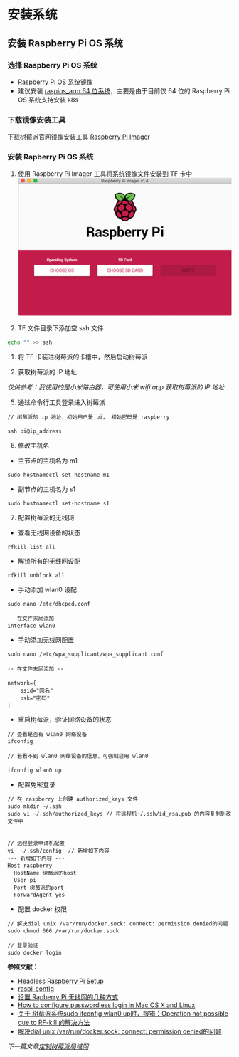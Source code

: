# 安装系统

## 安装 Raspberry Pi OS 系统
 
### 选择 Raspberry Pi OS 系统
- [Raspberry Pi OS 系统镜像](https://www.raspberrypi.org/software/operating-systems/)
- 建议安装 [raspios_arm 64 位系统](https://downloads.raspberrypi.org/raspios_arm64/images/raspios_arm64-2020-08-24/)，主要是由于目前仅 64 位的 Raspberry Pi OS 系统支持安装 k8s
  
### 下载镜像安装工具

下载树莓派官网镜像安装工具 [Raspberry Pi Imager](https://www.raspberrypi.org/software/)

### 安装 Rapberry Pi OS 系统

1. 使用 Raspberry Pi Imager 工具将系统镜像文件安装到 TF 卡中
![imager 工具](/shot_screen/imager.png)

2. TF 文件目录下添加空 ssh 文件

```bash
echo "" >> ssh
```

1. 将 TF 卡装进树莓派的卡槽中，然后启动树莓派

2. 获取树莓派的 IP 地址

*仅供参考：我使用的是小米路由器，可使用小米 wifi app 获取树莓派的 IP 地址*

5. 通过命令行工具登录进入树莓派
```
// 树莓派的 ip 地址，初始用户是 pi， 初始密码是 raspberry

ssh pi@ip_address 
```

6. 修改主机名
- 主节点的主机名为 m1
```
sudo hostnamectl set-hostname m1
```

- 副节点的主机名为 s1
```
sudo hostnamectl set-hostname s1
```

7. 配置树莓派的无线网

- 查看无线网设备的状态
```
rfkill list all

```
- 解锁所有的无线网设配

```
rfkill unblock all
```

- 手动添加 wlan0 设配
```
sudo nano /etc/dhcpcd.conf  

-- 在文件末尾添加 -- 
interface wlan0
```

- 手动添加无线网配置
```
sudo nano /etc/wpa_supplicant/wpa_supplicant.conf  

-- 在文件末尾添加 --

network={
    ssid="网名"
    psk="密码"
}
```

- 重启树莓派，验证网络设备的状态

```
// 查看是否有 wlan0 网络设备
ifconfig

// 若看不到 wlan0 网络设备的信息，可强制启用 wlan0

ifconfig wlan0 up
```

- 配置免密登录

```
// 在 raspberry 上创建 authorized_keys 文件
sudo mkdir ~/.ssh
sudo vi ~/.ssh/authorized_keys // 将远程机~/.ssh/id_rsa.pub 的内容复制到改文件中


// 远程登录申请机配置
vi  ~/.ssh/config  // 新增如下内容
--- 新增如下内容 ---
Host raspberry
  HostName 树莓派的host
  User pi
  Port 树莓派的port
  ForwardAgent yes
```

- 配置 docker 权限

```
// 解决dial unix /var/run/docker.sock: connect: permission denied的问题
sudo chmod 666 /var/run/docker.sock

// 登录验证
sudo docker login
```


**参照文献：**
- [Headless Raspberry Pi Setup](https://hackernoon.com/raspberry-pi-headless-install-462ccabd75d0)
- [raspi-config](https://www.raspberrypi.org/documentation/configuration/raspi-config.md)
- [设置 Rapberry Pi 无线网的几种方式](https://zhuanlan.zhihu.com/p/136463580)
- [How to configure passwordless login in Mac OS X and Linux](https://help.dreamhost.com/hc/en-us/articles/216499537-How-to-configure-passwordless-login-in-Mac-OS-X-and-Linux)
- [关于 树莓派系统sudo ifconfig wlan0 up时，报错：Operation not possible due to RF-kill 的解决方法](https://blog.csdn.net/qq21497936/article/details/79802480)
- [解决dial unix /var/run/docker.sock: connect: permission denied的问题](https://www.digitalocean.com/community/questions/how-to-fix-docker-got-permission-denied-while-trying-to-connect-to-the-docker-daemon-socket?__cf_chl_captcha_tk__=5fo6Lcz734369mGunQnIJzZIeayt9QbyJWLMriWGX8Q-1637234225-0-gaNycGzNCNE)

*下一篇文章[定制树莓派局域网](/docs/03-定制树莓派局域网.md)*
